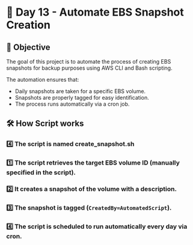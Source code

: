 # 🎯 Day 13 - Automate EBS Snapshot Creation

## 📖 Objective

The goal of this project is to automate the process of creating EBS snapshots for backup purposes using AWS CLI and Bash scripting.

The automation ensures that:
- Daily snapshots are taken for a specific EBS volume.
- Snapshots are properly tagged for easy identification.
- The process runs automatically via a cron job.


## 🛠️ How Script works
### 4️⃣ The script is named create_snapshot.sh
### 1️⃣ The script retrieves the target EBS volume ID (manually specified in the script).  
### 2️⃣ It creates a snapshot of the volume with a description.  
### 3️⃣ The snapshot is tagged (`CreatedBy=AutomatedScript`).  
### 4️⃣ The script is scheduled to run automatically every day via cron.
